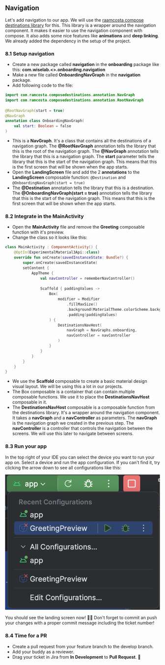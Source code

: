 ## Navigation

Let's add navigation to our app. We will use
the [raamcosta compose destinations library](https://github.com/raamcosta/compose-destinations) for this. This
library is a wrapper around the navigation component. It makes it easier to use the navigation component with
compose. It also adds some nice features like **animations** and **deep linking**. We already added the dependency
in the setup of the project.

### 8.1 Setup navigation
* Create a new package called **navigation** in the **onboarding** package like this: **com.wiselab.<<name>>.onboarding.navigation**
* Make a new file called **OnboardingNavGraph** in the **navigation** package.
* Add following code to the file:

```kotlin
import com.ramcosta.composedestinations.annotation.NavGraph
import com.ramcosta.composedestinations.annotation.RootNavGraph

@RootNavGraph(start = true)
@NavGraph
annotation class OnboardingNavGraph(
    val start: Boolean = false
)
```

* This is a **NavGraph**. It's a class that contains all the destinations of a navigation graph. The **@RootNavGraph**
  annotation tells the library that this is the root of the navigation graph. The **@NavGraph** annotation tells the
  library that this is a navigation graph. The **start** parameter tells the library that this is the start of the
  navigation graph. This means that this is the first screen that will be shown when the app starts.
* Open the **LandingScreen** file and add the 2 **annotations** to the **LandingScreen** composable function:
  `@Destination` and `@OnboardingNavGraph(start = true)`
* The **@Destination** annotation tells the library that this is a destination. The **@OnboardingNavGraph(start = true)**
  annotation tells the library that this is the start of the navigation graph. This means that this is the first screen
  that will be shown when the app starts.

### 8.2 Integrate in the MainActivity
* Open the **MainActivity** file and remove the **Greeting** composable function with it's preview.
* Change the class so it looks like this:

```kotlin
class MainActivity : ComponentActivity() {
    @OptIn(ExperimentalMaterial3Api::class)
    override fun onCreate(savedInstanceState: Bundle?) {
        super.onCreate(savedInstanceState)
        setContent {
            AppTheme {
                val navController = rememberNavController()

                Scaffold { paddingValues ->
                    Box(
                        modifier = Modifier
                            .fillMaxSize()
                            .background(MaterialTheme.colorScheme.background)
                            .padding(paddingValues)
                    ) {
                        DestinationsNavHost(
                            navGraph = NavGraphs.onboarding,
                            navController = navController
                        )
                    }
                }
            }
        }
    }
}
```

* We use the **Scaffold** composable to create a basic material design visual layout. We will be using this a lot in our
  projects.
* The Box composable is a container that can contain multiple composable functions. We use it to place the
  **DestinationsNavHost** composable in it.
* The **DestinationsNavHost** composable is a composable function from the destinations library. It's a wrapper around
  the navigation component. It takes a **navGraph** and a **navController** as parameters. The **navGraph** is the
  navigation graph we created in the previous step. The **navController** is a controller that controls the navigation
  between the screens. We will use this later to navigate between screens.

### 8.3 Run your app
In the top right of your IDE you can select the device you want to run your app on. Select a device and run the app
configuration. If you can't find it, try clicking the arrow down to see all configurations like this:

![Run configuration](img/buttonsAndScreens/run_app_configuration.png)

You should see the landing screen now! 🙌🏻
Don't forget to commit an push your changes with a proper commit message including the ticket number!

### 8.4 Time for a PR
* Create a pull request from your feature branch to the develop branch.
* Add your buddy as a reviewer.
* Drag your ticket in Jira from **In Development** to **Pull Request**. 🚀
